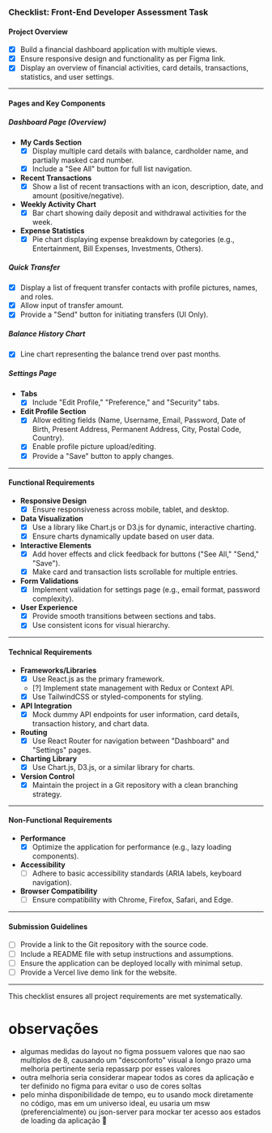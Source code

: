 ### **Checklist: Front-End Developer Assessment Task**

#### **Project Overview**

- [x] Build a financial dashboard application with multiple views.
- [x] Ensure responsive design and functionality as per Figma link.
- [x] Display an overview of financial activities, card details, transactions, statistics, and user settings.

---

#### **Pages and Key Components**

##### **Dashboard Page (Overview)**

- **My Cards Section**
  - [x] Display multiple card details with balance, cardholder name, and partially masked card number.
  - [x] Include a "See All" button for full list navigation.
- **Recent Transactions**
  - [x] Show a list of recent transactions with an icon, description, date, and amount (positive/negative).
- **Weekly Activity Chart**
  - [x] Bar chart showing daily deposit and withdrawal activities for the week.
- **Expense Statistics**
  - [x] Pie chart displaying expense breakdown by categories (e.g., Entertainment, Bill Expenses, Investments, Others).

##### **Quick Transfer**

- [x] Display a list of frequent transfer contacts with profile pictures, names, and roles.
- [x] Allow input of transfer amount.
- [x] Provide a "Send" button for initiating transfers (UI Only).

##### **Balance History Chart**

- [x] Line chart representing the balance trend over past months.

##### **Settings Page**

- **Tabs**
  - [x] Include "Edit Profile," "Preference," and "Security" tabs.
- **Edit Profile Section**
  - [x] Allow editing fields (Name, Username, Email, Password, Date of Birth, Present Address, Permanent Address, City, Postal Code, Country).
  - [x] Enable profile picture upload/editing.
  - [x] Provide a "Save" button to apply changes.

---

#### **Functional Requirements**

- **Responsive Design**
  - [x] Ensure responsiveness across mobile, tablet, and desktop.
- **Data Visualization**
  - [x] Use a library like Chart.js or D3.js for dynamic, interactive charting.
  - [x] Ensure charts dynamically update based on user data.
- **Interactive Elements**
  - [x] Add hover effects and click feedback for buttons ("See All," "Send," "Save").
  - [x] Make card and transaction lists scrollable for multiple entries.
- **Form Validations**
  - [x] Implement validation for settings page (e.g., email format, password complexity).
- **User Experience**
  - [x] Provide smooth transitions between sections and tabs.
  - [x] Use consistent icons for visual hierarchy.

---

#### **Technical Requirements**

- **Frameworks/Libraries**
  - [x] Use React.js as the primary framework.
  - [?] Implement state management with Redux or Context API.
  - [x] Use TailwindCSS or styled-components for styling.
- **API Integration**
  - [x] Mock dummy API endpoints for user information, card details, transaction history, and chart data.
- **Routing**
  - [x] Use React Router for navigation between "Dashboard" and "Settings" pages.
- **Charting Library**
  - [x] Use Chart.js, D3.js, or a similar library for charts.
- **Version Control**
  - [x] Maintain the project in a Git repository with a clean branching strategy.

---

#### **Non-Functional Requirements**

- **Performance**
  - [x] Optimize the application for performance (e.g., lazy loading components).
- **Accessibility**
  - [ ] Adhere to basic accessibility standards (ARIA labels, keyboard navigation).
- **Browser Compatibility**
  - [ ] Ensure compatibility with Chrome, Firefox, Safari, and Edge.

---

#### **Submission Guidelines**

- [ ] Provide a link to the Git repository with the source code.
- [ ] Include a README file with setup instructions and assumptions.
- [ ] Ensure the application can be deployed locally with minimal setup.
- [ ] Provide a Vercel live demo link for the website.

---

This checklist ensures all project requirements are met systematically.

# observações

- algumas medidas do layout no figma possuem valores que nao sao multiplos de 8, causando um "desconforto" visual a longo prazo
  uma melhoria pertinente seria repassarp por esses valores
- outra melhoria seria considerar mapear todos as cores da aplicação e ter definido no figma para evitar o uso de cores soltas
- pelo minha disponibilidade de tempo, eu to usando mock diretamente no código, mas em um universo ideal, eu usaria um msw (preferencialmente) ou json-server para mockar ter acesso aos estados de loading da aplicação 🤝
